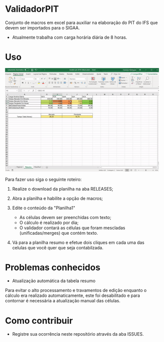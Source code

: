 # ValidadorPIT
Conjunto de macros em excel para auxiliar na elaboração do PIT do IFS que devem ser importados para o SIGAA.

- Atualmente trabalha com carga horária diária de 8 horas.

# Uso 

![Exemplo de uso](https://raw.githubusercontent.com/CBSIIFSLagarto/ValidadorPIT/master/ExemploDeUso.gif)

Para fazer uso siga o seguinte roteiro:

1. Realize o download da planilha na aba RELEASES;
1. Abra a planilha e habilite a opção de macros;
1. Edite o conteúdo da "Planilha1"

   - As células devem ser preenchidas com texto;
   - O cálculo é realizado por dia;
   - O validador contará as células que foram mescladas (unificadas/merges) que contém texto.
   
1. Vá para a planilha resumo e efetue dois cliques em cada uma das celulas que você quer que seja contabilzada.

# Problemas conhecidos

- Atualização automática da tabela resumo

Para evitar o alto processamento e travamentos de edição enquanto o cálculo era realizado automaticamente, este foi desabilitado e para contornar é necessária a atualização manual das células.

# Como contribuir

- Registre sua ocorrência neste repositório através da aba ISSUES.
